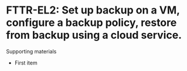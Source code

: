 # FTTR-EL2:  	Set up backup on a VM, configure a backup policy, restore from backup using a cloud service.	 

Supporting materials

* First item